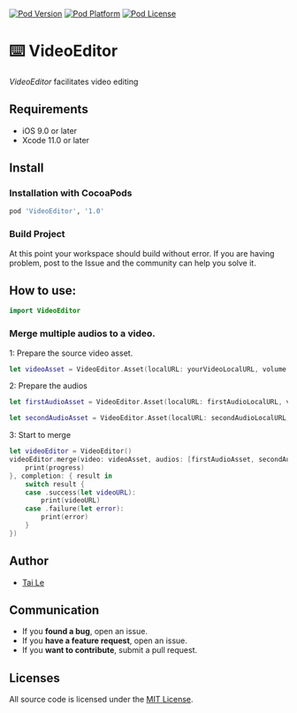 [![Pod Version](https://cocoapod-badges.herokuapp.com/v/VideoEditor/badge.png)](http://cocoadocs.org/docsets/VideoEditor/)
[![Pod Platform](https://cocoapod-badges.herokuapp.com/p/VideoEditor/badge.png)](http://cocoadocs.org/docsets/VideoEditor/)
[![Pod License](https://cocoapod-badges.herokuapp.com/l/VideoEditor/badge.png)](https://www.apache.org/licenses/LICENSE-2.0.html)

# ⌨️ VideoEditor
*VideoEditor* facilitates video editing

## Requirements

- iOS 9.0 or later
- Xcode 11.0 or later

## Install

### Installation with CocoaPods

```ruby
pod 'VideoEditor', '1.0'
```

### Build Project

At this point your workspace should build without error. If you are having problem, post to the Issue and the
community can help you solve it.

## How to use:

```swift
import VideoEditor
```

### Merge multiple audios to a video.
1: Prepare the source video asset.
 
```swift
let videoAsset = VideoEditor.Asset(localURL: yourVideoLocalURL, volume: 1, startTime: .zero, duration: videoDuration)
``` 

2: Prepare the audios

```swift
let firstAudioAsset = VideoEditor.Asset(localURL: firstAudioLocalURL, volume: 0.5, startTime: .zero, duration: videoDuration)

let secondAudioAsset = VideoEditor.Asset(localURL: secondAudioLocalURL, volume: 0.7, startTime: CMTime(seconds: 2, preferredTimescale: CMTimeScale(NSEC_PER_SEC)), duration: secondAudioDuration)
```

3: Start to merge

```swift
let videoEditor = VideoEditor()
videoEditor.merge(video: videoAsset, audios: [firstAudioAsset, secondAudioAsset], progress: { progress in
    print(progress)
}, completion: { result in
    switch result {
    case .success(let videoURL):
    	print(videoURL)
    case .failure(let error):
    	print(error)
    }
})
```

## Author
- [Tai Le](https://github.com/levantAJ)

## Communication
- If you **found a bug**, open an issue.
- If you **have a feature request**, open an issue.
- If you **want to contribute**, submit a pull request.


## Licenses

All source code is licensed under the [MIT License](https://raw.githubusercontent.com/levantAJ/VideoEditor/master/LICENSE).

